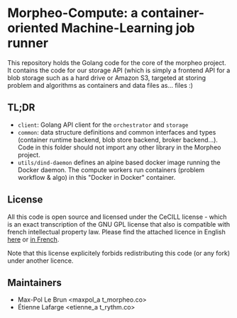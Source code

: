 Morpheo-Compute: a container-oriented Machine-Learning job runner
=================================================================

This repository holds the Golang code for the core of the morpheo project. It
contains the code for our storage API (which is simply a frontend API for a blob
storage such as a hard drive or Amazon S3, targeted at storing problem and
algorithms as containers and data files as... files :)

TL;DR
-----
* `client`: Golang API client for the `orchestrator` and `storage`
* `common`: data structure definitions and common interfaces and types
  (container runtime backend, blob store backend, broker backend...). Code in
  this folder should not import any other library in the Morpheo project.
* `utils/dind-daemon` defines an alpine based docker image running the Docker
  daemon. The compute workers run containers (problem workflow & algo) in this
  "Docker in Docker" container.

License
-------

All this code is open source and licensed under the CeCILL license - which is an
exact transcription of the GNU GPL license that also is compatible with french
intellectual property law. Please find the attached licence in English [here](./LICENSE) or
[in French](./LICENCE).

Note that this license explicitely forbids redistributing this code (or any
fork) under another licence.

Maintainers
-----------
* Max-Pol Le Brun <maxpol_a t_morpheo.co>
* Étienne Lafarge <etienne_a t_rythm.co>
